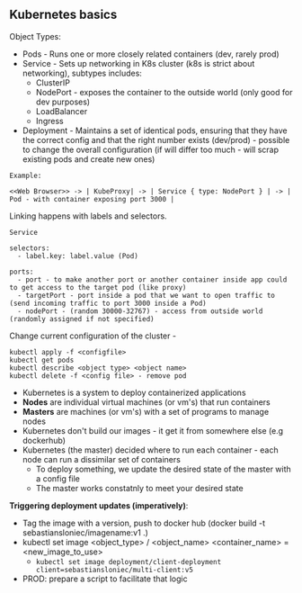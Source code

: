 ## Kubernetes basics

Object Types:

- Pods - Runs one or more closely related containers (dev, rarely prod)
- Service - Sets up networking in K8s cluster (k8s is strict about networking), subtypes includes:
  - ClusterIP
  - NodePort - exposes the container to the outside world (only good for dev purposes)
  - LoadBalancer
  - Ingress
- Deployment - Maintains a set of identical pods, ensuring that they have the correct config and that the right number exists (dev/prod) - possible to change the overall configuration (if will differ too much - will scrap existing pods and create new ones)

```
Example:

<<Web Browser>> -> | KubeProxy| -> | Service { type: NodePort } | -> | Pod - with container exposing port 3000 |
```

Linking happens with labels and selectors.

```
Service

selectors:
  - label.key: label.value (Pod)

ports:
  - port - to make another port or another container inside app could to get access to the target pod (like proxy)
  - targetPort - port inside a pod that we want to open traffic to (send incoming traffic to port 3000 inside a Pod)
  - nodePort - (random 30000-32767) - access from outside world (randomly assigned if not specified)
```

Change current configuration of the cluster -

```
kubectl apply -f <configfile>
kubectl get pods
kubectl describe <object type> <object name>
kubectl delete -f <config file> - remove pod
```

- Kubernetes is a system to deploy containerized applications
- **Nodes** are individual virtual machines (or vm's) that run containers
- **Masters** are machines (or vm's) with a set of programs to manage nodes
- Kubernetes don't build our images - it get it from somewhere else (e.g dockerhub)
- Kubernetes (the master) decided where to run each container - each node can run a dissimilar set of containers
  - To deploy something, we update the desired state of the master with a config file
  - The master works constatnly to meet your desired state

**Triggering deployment updates (imperatively)**:

- Tag the image with a version, push to docker hub (docker build -t sebastiansloniec/imagename:v1 .)
- kubectl set image <object_type> / <object_name> <container_name> = <new_image_to_use>
  - `kubectl set image deployment/client-deployment client=sebastiansloniec/multi-client:v5`
- PROD: prepare a script to facilitate that logic
